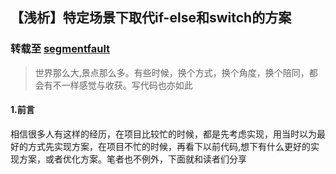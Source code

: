 ## 【浅析】特定场景下取代if-else和switch的方案
### 转载至 [segmentfault](https://mp.weixin.qq.com/s/t-9tyV0BaOy0JVXOufprBA)


> 世界那么大,景点那么多。有些时候，换个方式，换个角度，换个陪同，都会有不一样感觉与收获。写代码也亦如此

#### 1.前言

相信很多人有这样的经历，在项目比较忙的时候，都是先考虑实现，用当时以为最好的方式先实现方案，在项目不忙的时候，再看下以前代码,想下有什么更好的实现方案，或者优化方案。笔者也不例外，下面就和读者们分享
